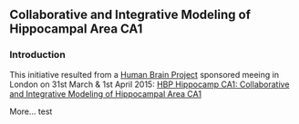 ## Collaborative and Integrative Modeling of Hippocampal Area CA1

### Introduction

This initiative resulted from a [Human Brain Project](http://humanbrainproject.eu/) sponsored meeing in London on 31st March & 1st April 2015: [HBP Hippocamp CA1: Collaborative and Integrative Modeling of Hippocampal Area CA1](http://neuralensemble.org/meetings/HippocampCA1)

More... test
